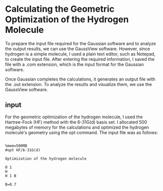 # Calculating the Geometric Optimization of the Hydrogen Molecule
To prepare the input file required for the Gaussian software and to analyze the output results, we can use the GaussView software. However, since hydrogen is a simple molecule, I used a plain text editor, such as Notepad, to create the input file. After entering the required information, I saved the file with a .com extension, which is the input format for the Gaussian software.

Once Gaussian completes the calculations, it generates an output file with the .out extension. To analyze the results and visualize them, we use the GaussView software.

## input
For the geometric optimization of the hydrogen molecule, I used the Hartree-Fock (HF) method with the 6-31G(d) basis set. I allocated 500 megabytes of memory for the calculations and optimized the hydrogen molecule's geometry using the opt command. The input file was as follows:
```none

%mem=500MB
#opt HF/6-31G(d)

Optimization of the hydrogen molecule

0 1
H
H 1 B

B=0.7

